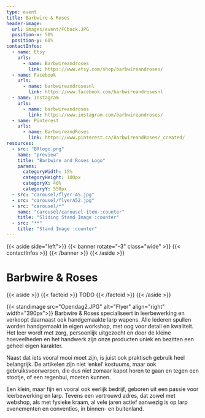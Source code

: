 ```yaml
---
type: event
title: Barbwire & Roses
header-image:
  url: images/event/FCback.JPG
  position-x: 50%
  position-y: 60%
contactInfos:
  - name: Etsy
    urls:
      - name: Barbwireandroses
        link: https://www.etsy.com/shop/barbwireandroses/
  - name: Facebook
    urls:
      - name: barbwireandrosesnl
        link: https://www.facebook.com/barbwireandrosesnl
  - name: Instagram
    urls:
      - name: barbwireandroses
        link: https://www.instagram.com/barbwireandroses/
  - name: Pinterest
    urls:
      - name: BarbwireandRoses
        link: https://www.pinterest.ca/BarbwireandRoses/_created/
resources:
  - src: "BRlogo.png"
    name: "preview"
    title: "Barbwire and Roses Logo"
    params:
      categoryWidth: 15%
      categoryHeight: 100px
      categoryX: 40%
      categoryY: 550px
  - src: "carousel/flyer-A5.jpg"
  - src: "carousel/flyerA52.jpg"
  - src: "carousel/*"
    name: "carousel/carousel-item-:counter"
    title: "Sliding Stand Image :counter"
  - src: "**"
    title: "Stand Image :counter"
---
```

{{< aside side="left">}}
  {{< banner rotate="-3" class="wide" >}}
      {{< contactInfos >}}
  {{< /banner >}}
{{< /aside >}}


# Barbwire & Roses
{{< aside >}}
    {{< factoid >}}
        TODO
    {{< /factoid >}}
{{< /aside >}}

{{< standimage src="Opendag2.JPG" alt="Flyer" align="right" width="390px">}}
Barbwire & Roses specialiseert in leerbewerking en verkoopt daarnaast ook handgemaakte larp wapens. Alle lederen spullen worden handgemaakt in eigen workshop, met oog voor detail en kwaliteit. Het leer wordt met zorg, persoonlijk uitgezocht en door de kleine hoeveelheden en het handwerk zijn onze producten uniek en bezitten een geheel eigen karakter.  


Naast dat iets vooral mooi moet zijn, is juist ook praktisch gebruik heel belangrijk. De artikelen zijn niet ‘enkel’ kostuums, maar ook gebruiksvoorwerpen, die dus niet zomaar kapot horen te gaan en tegen een stootje, of een regenbui, moeten kunnen.

Een klein, maar fijn en vooral ook eerlijk bedrijf, geboren uit een passie voor leerbewerking en larp. Tevens een vertrouwd adres, dat zowel met webshop, als met fysieke kraam, al vele jaren actief aanwezig is op larp evenementen en conventies, in binnen- en buitenland.

